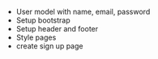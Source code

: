 - User model with name, email, password
- Setup bootstrap
- Setup header and footer
- Style pages
- create sign up page